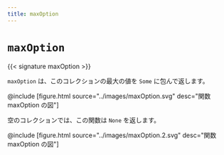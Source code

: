 ```yaml
---
title: maxOption
---
```


# `maxOption`

{{< signature maxOption >}}

`maxOption` は、このコレクションの最大の値を `Some` に包んで返します。

@include [figure.html source="../images/maxOption.svg" desc="関数 maxOption の図"]

空のコレクションでは、この関数は `None` を返します。

@include [figure.html source="../images/maxOption.2.svg" desc="関数 maxOption の図"]
